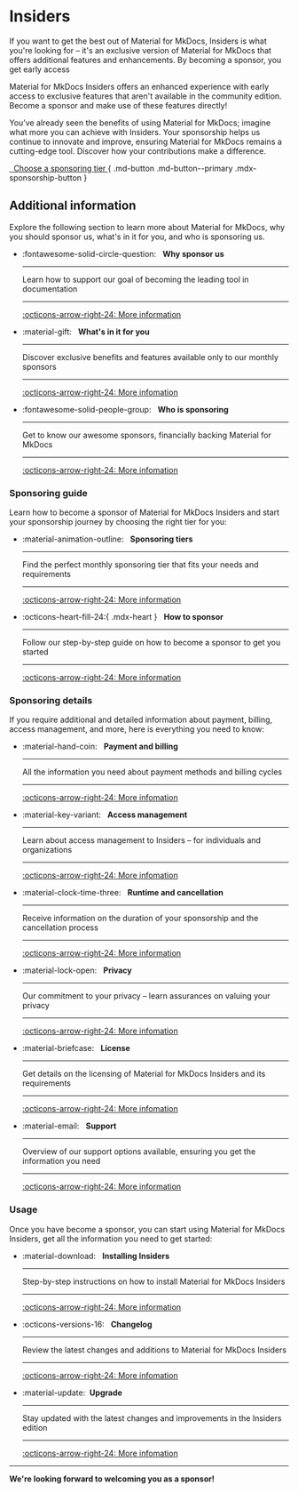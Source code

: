 # Insiders

If you want to get the best out of Material for MkDocs, Insiders is what you're
looking for – it's an exclusive version of Material for MkDocs that offers
additional features and enhancements. By becoming a sponsor, you get early access

Material for MkDocs Insiders offers an enhanced experience with early access to
exclusive features that aren't available in the community edition. Become a
sponsor and make use of these features directly!

You’ve already seen the benefits of using Material for MkDocs;
imagine what more you can achieve with Insiders. Your sponsorship helps us
continue to innovate and improve, ensuring Material for MkDocs remains a
cutting-edge tool. Discover how your contributions make a difference.

[&nbsp; Choose a sponsoring tier <span class="mdx-sponsorship-count" data-mdx-component="sponsorship-count"></span>][sponsoring-tiers]{ .md-button .md-button--primary .mdx-sponsorship-button }

  [sponsoring-tiers]: sponsoring-tiers.md

## Additional information

Explore the following section to learn more about Material for MkDocs, why
you should sponsor us, what's in it for you, and who is sponsoring us.

<div class="grid cards" markdown>

-   :fontawesome-solid-circle-question: &nbsp;
    __Why sponsor us__

    ---

    Learn how to support our goal of becoming the leading tool in documentation

    ---

    [:octicons-arrow-right-24: More information][Why sponsor us]

-   :material-gift: &nbsp;
    __What's in it for you__

    ---

    Discover exclusive benefits and features available only to our monthly sponsors

    ---

    [:octicons-arrow-right-24: More infomation][What's in it for you]

-   :fontawesome-solid-people-group: &nbsp;
    __Who is sponsoring__

    ---

    Get to know our awesome sponsors, financially backing Material for MkDocs

    ---

    [:octicons-arrow-right-24: More infomation][Who is sponsoring]

</div>

### Sponsoring guide

Learn how to become a sponsor of Material for MkDocs Insiders and start your
sponsorship journey by choosing the right tier for you:

<div class="grid cards" markdown>


-   :material-animation-outline: &nbsp;
    __Sponsoring tiers__

    ---

    Find the perfect monthly sponsoring tier that fits your needs and
    requirements

    ---

    [:octicons-arrow-right-24: More information][Sponsoring tiers]

-   :octicons-heart-fill-24:{ .mdx-heart } &nbsp;
    __How to sponsor__

    ---

    Follow our step-by-step guide on how to become a sponsor to get you started

    ---

    [:octicons-arrow-right-24: More information][How to sponsor]

</div>

### Sponsoring details

If you require additional and detailed information about payment, billing,
access management, and more, here is everything you need to know:

<div class="grid cards" markdown>

-   :material-hand-coin: &nbsp;
    __Payment and billing__

    ---

    All the information you need about payment methods and billing cycles

    ---

    [:octicons-arrow-right-24: More infomation][Payment and billing]

-   :material-key-variant: &nbsp;
    __Access management__

    ---

    Learn about access management to Insiders – for individuals and
    organizations

    ---

    [:octicons-arrow-right-24: More infomation][Access management]

-   :material-clock-time-three: &nbsp;
    __Runtime and cancellation__

    ---

    Receive information on the duration of your sponsorship and the cancellation
    process

    ---

    [:octicons-arrow-right-24: More information][Runtime and cancellation]

-   :material-lock-open: &nbsp;
    __Privacy__

    ---

    Our commitment to your privacy – learn assurances on valuing your privacy

    ---

    [:octicons-arrow-right-24: More infomation][Privacy]

-   :material-briefcase: &nbsp;
    __License__

    ---

    Get details on the licensing of Material for MkDocs Insiders and its requirements

    ---

    [:octicons-arrow-right-24: More infomation][License]

-   :material-email: &nbsp;
    __Support__

    ---

    Overview of our support options available, ensuring you get the information
    you need

    ---

    [:octicons-arrow-right-24: More information][Support]

</div>

### Usage

Once you have become a sponsor, you can start using Material for MkDocs Insiders,
get all the information you need to get started:

<div class="grid cards" markdown>

-   :material-download: &nbsp;
    __Installing Insiders__

    ---

    Step-by-step instructions on how to install Material for MkDocs Insiders

    ---

    [:octicons-arrow-right-24: More information][Installing Insiders]

-   :octicons-versions-16: &nbsp;
    __Changelog__

    ---

    Review the latest changes and additions to Material for MkDocs Insiders

    ---

    [:octicons-arrow-right-24: More infomation][Changelog]

-   :material-update:&nbsp;
    __Upgrade__

    ---

    Stay updated with the latest changes and improvements in the Insiders
    edition

    ---

    [:octicons-arrow-right-24: More infomation][Upgrade]

</div>

  [Why sponsor us]: why-sponsor-us.md
  [What's in it for you]: benefits.md
  [Who is sponsoring]: our-sponsors.md
  [Sponsoring tiers]: sponsoring-tiers.md
  [How to sponsor]: how-to-sponsor.md
  [Payment and billing]: payment-and-billing.md
  [Access management]: access-management.md
  [Runtime and cancellation]: runtime-and-cancellation.md
  [Privacy]: privacy.md
  [License]: license.md
  [Support]: ../support.md
  [Installing Insiders]: installation.md
  [Changelog]: changelog.md
  [Upgrade]: upgrade.md

----

__We're looking forward to welcoming you as a sponsor!__
